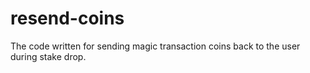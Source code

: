 # resend-coins
The code written for sending magic transaction coins back to the user during stake drop.

